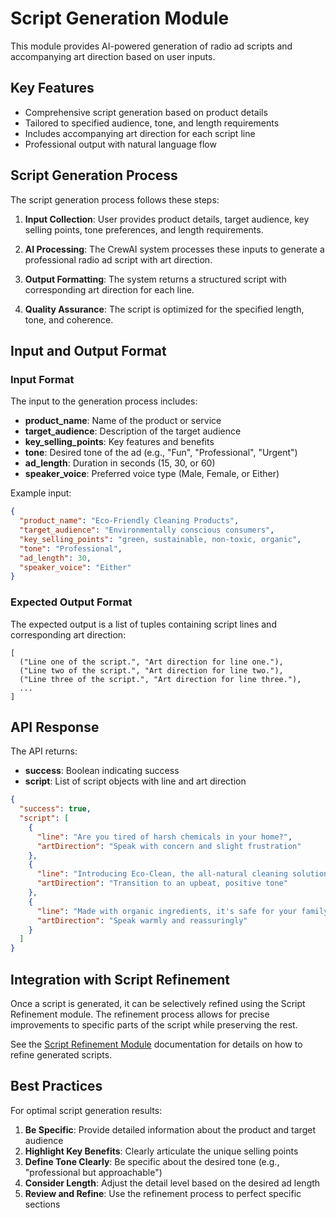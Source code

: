 # Script Generation Module

This module provides AI-powered generation of radio ad scripts and accompanying art direction based on user inputs.

## Key Features

- Comprehensive script generation based on product details
- Tailored to specified audience, tone, and length requirements
- Includes accompanying art direction for each script line
- Professional output with natural language flow

## Script Generation Process

The script generation process follows these steps:

1. **Input Collection**: User provides product details, target audience, key selling points, tone preferences, and length requirements.

2. **AI Processing**: The CrewAI system processes these inputs to generate a professional radio ad script with art direction.

3. **Output Formatting**: The system returns a structured script with corresponding art direction for each line.

4. **Quality Assurance**: The script is optimized for the specified length, tone, and coherence.

## Input and Output Format

### Input Format

The input to the generation process includes:

- **product_name**: Name of the product or service
- **target_audience**: Description of the target audience
- **key_selling_points**: Key features and benefits
- **tone**: Desired tone of the ad (e.g., "Fun", "Professional", "Urgent")
- **ad_length**: Duration in seconds (15, 30, or 60)
- **speaker_voice**: Preferred voice type (Male, Female, or Either)

Example input:
```json
{
  "product_name": "Eco-Friendly Cleaning Products",
  "target_audience": "Environmentally conscious consumers",
  "key_selling_points": "green, sustainable, non-toxic, organic",
  "tone": "Professional",
  "ad_length": 30,
  "speaker_voice": "Either"
}
```

### Expected Output Format

The expected output is a list of tuples containing script lines and corresponding art direction:

```
[
  ("Line one of the script.", "Art direction for line one."),
  ("Line two of the script.", "Art direction for line two."),
  ("Line three of the script.", "Art direction for line three."),
  ...
]
```

## API Response

The API returns:
- **success**: Boolean indicating success
- **script**: List of script objects with line and art direction

```json
{
  "success": true,
  "script": [
    {
      "line": "Are you tired of harsh chemicals in your home?",
      "artDirection": "Speak with concern and slight frustration"
    },
    {
      "line": "Introducing Eco-Clean, the all-natural cleaning solution.",
      "artDirection": "Transition to an upbeat, positive tone"
    },
    {
      "line": "Made with organic ingredients, it's safe for your family and the planet.",
      "artDirection": "Speak warmly and reassuringly"
    }
  ]
}
```

## Integration with Script Refinement

Once a script is generated, it can be selectively refined using the Script Refinement module. The refinement process allows for precise improvements to specific parts of the script while preserving the rest.

See the [Script Refinement Module](../regenerate_script/README.md) documentation for details on how to refine generated scripts.

## Best Practices

For optimal script generation results:

1. **Be Specific**: Provide detailed information about the product and target audience
2. **Highlight Key Benefits**: Clearly articulate the unique selling points
3. **Define Tone Clearly**: Be specific about the desired tone (e.g., "professional but approachable")
4. **Consider Length**: Adjust the detail level based on the desired ad length
5. **Review and Refine**: Use the refinement process to perfect specific sections
